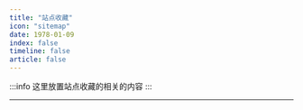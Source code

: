 ```yaml
---
title: "站点收藏"
icon: "sitemap"
date: 1978-01-09
index: false
timeline: false
article: false
---
```


:::info
这里放置站点收藏的相关的内容
:::

--- 
<Catalog />
